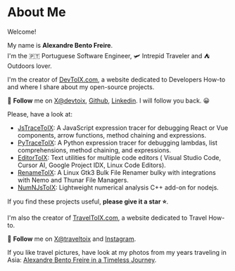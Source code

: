 # About Me
Welcome!  

My name is **Alexandre Bento Freire**.  
I'm the 🇵🇹 Portuguese Software Engineer, 🛩️ Intrepid Traveler and ⛺️ Outdoors lover.

I'm the creator of [DevToIX.com](https://www.devtoix.com), a website dedicated to Developers How-to and where I share about my open-source projects.  

🎯 **Follow** me on [X@devtoix](https://x.com/devtoix), [Github](https://github.com/a-bentofreire), [Linkedin](https://www.linkedin.com/in/abentofreire).
I will follow you back. 😀

Please, have a look at:
- [JsTraceToIX](https://github.com/a-bentofreire/jstracetoix): A JavaScript expression tracer for debugging React or Vue components, arrow functions, method chaining and expressions.
- [PyTraceToIX](https://github.com/a-bentofreire/pytracetoix): A Python expression tracer for debugging lambdas, list comprehensions, method chaining, and expressions.
- [EditorToIX](https://github.com/a-bentofreire/editortoix): Text utilities for multiple code editors (
Visual Studio Code, Cursor AI, Google Project IDX, Linux Code Editors).
- [RenameToIX](https://github.com/a-bentofreire/renametoix): A Linux Gtk3 Bulk File Renamer bulky with integrations with Nemo and Thunar File Managers.
- [NumNJsToIX](https://www.devtoix.com/en/projects/numnjstoix): Lightweight numerical analysis C++ add-on for nodejs.

If you find these projects useful, **please give it a star ⭐️**.

I'm also the creator of [TravelToIX.com](https://www.traveltoix.com), a website dedicated to Travel How-to.  

🎯 **Follow** me on [X@traveltoix](https://x.com/traveltoix) and [Instagram](https://www.instagram.com/abentofreire/).  

If you like travel pictures, have look at my photos from my years traveling in Asia: [Alexandre Bento Freire in a Timeless Journey](https://www.facebook.com/fb.abentofreire/).
